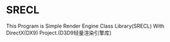 # SRECL
This Program is Simple Render Engine Class Library(SRECL) With DirectX(DX9) Project.(D3D9轻量渲染引擎库)
